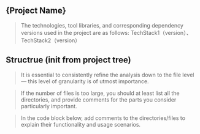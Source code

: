 ## {Project Name}
> The technologies, tool libraries, and corresponding dependency versions used in the project are as follows:
> TechStack1（version）、TechStack2（version）


## Structrue (init from project tree)

> It is essential to consistently refine the analysis down to the file level — this level of granularity is of utmost importance.

> If the number of files is too large, you should at least list all the directories, and provide comments for the parts you consider particularly important.

> In the code block below, add comments to the directories/files to explain their functionality and usage scenarios.